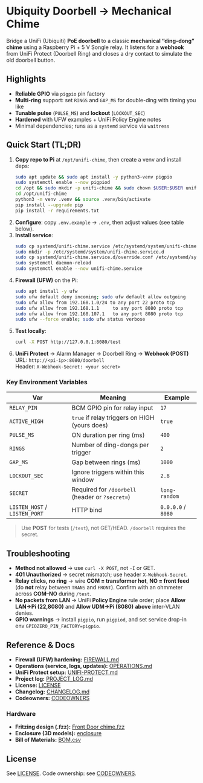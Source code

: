 # Ubiquity Doorbell → Mechanical Chime

Bridge a UniFi (Ubiquiti) **PoE doorbell** to a classic **mechanical “ding-dong” chime** using a Raspberry Pi + 5 V Songle relay. It listens for a **webhook** from UniFi Protect (Doorbell Ring) and closes a dry contact to simulate the old doorbell button.

## Highlights
- **Reliable GPIO** via `pigpio` pin factory
- **Multi-ring** support: set `RINGS` and `GAP_MS` for double-ding with timing you like
- **Tunable pulse** (`PULSE_MS`) and **lockout** (`LOCKOUT_SEC`)
- **Hardened** with UFW examples + UniFi Policy Engine notes
- Minimal dependencies; runs as a `systemd` service via `waitress`

## Quick Start (TL;DR)
1. **Copy repo to Pi** at `/opt/unifi-chime`, then create a venv and install deps:
   ```bash
   sudo apt update && sudo apt install -y python3-venv pigpio
   sudo systemctl enable --now pigpiod
   cd /opt && sudo mkdir -p unifi-chime && sudo chown $USER:$USER unifi-chime
   cd /opt/unifi-chime
   python3 -m venv .venv && source .venv/bin/activate
   pip install --upgrade pip
   pip install -r requirements.txt
   ```
2. **Configure**: copy `.env.example` → `.env`, then adjust values (see table below).
3. **Install service**:
   ```bash
   sudo cp systemd/unifi-chime.service /etc/systemd/system/unifi-chime.service
   sudo mkdir -p /etc/systemd/system/unifi-chime.service.d
   sudo cp systemd/unifi-chime.service.d/override.conf /etc/systemd/system/unifi-chime.service.d/override.conf
   sudo systemctl daemon-reload
   sudo systemctl enable --now unifi-chime.service
   ```
4. **Firewall (UFW)** on the Pi:
   ```bash
   sudo apt install -y ufw
   sudo ufw default deny incoming; sudo ufw default allow outgoing
   sudo ufw allow from 192.168.1.0/24 to any port 22 proto tcp              # Admin LAN → SSH
   sudo ufw allow from 192.168.1.1     to any port 8080 proto tcp            # UDM LAN → webhook
   sudo ufw allow from 192.168.107.1   to any port 8080 proto tcp            # UDM IoT → webhook
   sudo ufw --force enable; sudo ufw status verbose
   ```
5. **Test locally**:
   ```bash
   curl -X POST http://127.0.0.1:8080/test
   ```
6. **UniFi Protect** → Alarm Manager → Doorbell Ring → **Webhook (POST)**  
   URL: `http://<pi-ip>:8080/doorbell`  
   Header: `X-Webhook-Secret: <your secret>`

### Key Environment Variables
| Var | Meaning | Example |
|---|---|---|
| `RELAY_PIN` | BCM GPIO pin for relay input | `17` |
| `ACTIVE_HIGH` | `true` if relay triggers on HIGH (yours does) | `true` |
| `PULSE_MS` | ON duration per ring (ms) | `400` |
| `RINGS` | Number of ding-dongs per trigger | `2` |
| `GAP_MS` | Gap between rings (ms) | `1000` |
| `LOCKOUT_SEC` | Ignore triggers within this window | `2.8` |
| `SECRET` | Required for `/doorbell` (header or `?secret=`) | `long-random` |
| `LISTEN_HOST` / `LISTEN_PORT` | HTTP bind | `0.0.0.0` / `8080` |

> Use **POST** for tests (`/test`), not GET/HEAD. `/doorbell` requires the secret.

## Troubleshooting
- **Method not allowed** → use `curl -X POST`, not `-I` or GET.  
- **401 Unauthorized** → secret mismatch; use header `X-Webhook-Secret`.  
- **Relay clicks, no ring** → wire **COM = transformer hot**, **NO = front feed** (do **not** relay between `TRANS` and `FRONT`). Confirm with an ohmmeter across **COM–NO** during `/test`.  
- **No packets from LAN** → UniFi **Policy Engine** rule order; place **Allow LAN→Pi (22,8080)** and **Allow UDM→Pi (8080)** **above** inter-VLAN denies.  
- **GPIO warnings** → install `pigpio`, run `pigpiod`, and set service drop-in env `GPIOZERO_PIN_FACTORY=pigpio`.

<!-- AUTOLINKS:BEGIN -->
## Reference & Docs
- **Firewall (UFW) hardening:** [FIREWALL.md](docs/FIREWALL.md)
- **Operations (service, logs, updates):** [OPERATIONS.md](docs/OPERATIONS.md)
- **UniFi Protect setup:** [UNIFI-PROTECT.md](docs/UNIFI-PROTECT.md)
- **Project log:** [PROJECT_LOG.md](docs/PROJECT_LOG.md)
- **License:** [LICENSE](LICENSE)
- **Changelog:** [CHANGELOG.md](CHANGELOG.md)
- **Codeowners:** [CODEOWNERS](CODEOWNERS)

### Hardware
- **Fritzing design (.fzz):** [Front Door chime.fzz](hardware/fritzing/Front%20Door%20chime.fzz)
- **Enclosure (3D models):** [enclosure](hardware/enclosure)
- **Bill of Materials:** [BOM.csv](hardware/BOM.csv)
<!-- AUTOLINKS:END -->

## License
See [LICENSE](LICENSE). Code ownership: see [CODEOWNERS](CODEOWNERS).
